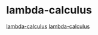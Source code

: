 # lambda-calculus

[lambda-calculus](https://github.com/woodrush/lambda-8cc)
[lambda-calculus](https://github.com/sdiehl/write-you-a-haskell)
